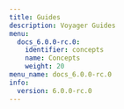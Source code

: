 ```yaml
---
title: Guides
description: Voyager Guides
menu:
  docs_6.0.0-rc.0:
    identifier: concepts
    name: Concepts
    weight: 20
menu_name: docs_6.0.0-rc.0
info:
  version: 6.0.0-rc.0
---
```


